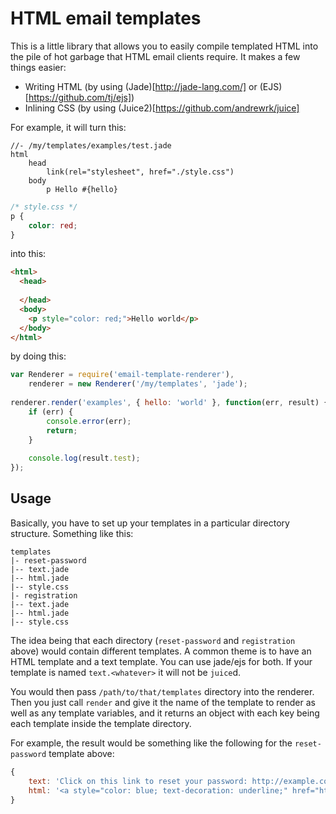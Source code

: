 # HTML email templates
This is a little library that allows you to easily compile templated HTML
into the pile of hot garbage that HTML email clients require. It makes a
few things easier:

- Writing HTML (by using (Jade)[http://jade-lang.com/] or (EJS)[https://github.com/tj/ejs])
- Inlining CSS (by using (Juice2)[https://github.com/andrewrk/juice]

For example, it will turn this:

```jade
//- /my/templates/examples/test.jade
html
	head
		link(rel="stylesheet", href="./style.css")
	body
		p Hello #{hello}
```

```css
/* style.css */
p {
    color: red;
}
```

into this:

```html
<html>
  <head>
    
  </head>
  <body>
    <p style="color: red;">Hello world</p>
  </body>
</html>
```

by doing this:

```javascript
var Renderer = require('email-template-renderer'),
    renderer = new Renderer('/my/templates', 'jade');
    
renderer.render('examples', { hello: 'world' }, function(err, result) {
    if (err) {
        console.error(err);
        return;
    }
    
    console.log(result.test);
});
```

## Usage
Basically, you have to set up your templates in a particular directory structure.
Something like this:

```
templates
|- reset-password
|-- text.jade
|-- html.jade
|-- style.css
|- registration
|-- text.jade
|-- html.jade
|-- style.css
```

The idea being that each directory (`reset-password` and `registration` above) would contain
different templates. A common theme is to have an HTML template and a text template. You can
use jade/ejs for both. If your template is named `text.<whatever>` it will not be `juice`d.

You would then pass `/path/to/that/templates` directory into the renderer. Then you just call
`render` and give it the name of the template to render as well as any template variables, and
it returns an object with each key being each template inside the template directory.

For example, the result would be something like the following for the `reset-password` template
above:

```javascript
{
    text: 'Click on this link to reset your password: http://example.com/asdf',
    html: '<a style="color: blue; text-decoration: underline;" href="http://example.com/asdf">Click here</a> to reset your password.'
}
```